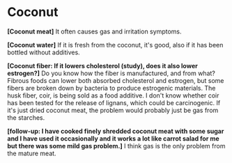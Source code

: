 # Coconut

**[Coconut meat]**
It often causes gas and irritation symptoms.

**[Coconut water]**
If it is fresh from the coconut, it's good, also if it has been bottled without additives.

**[Coconut fiber: If it lowers cholesterol (study), does it also lower estrogen?]**
Do you know how the fiber is manufactured, and from what? Fibrous foods can lower both absorbed cholesterol and estrogen, but some fibers are broken down by bacteria to produce estrogenic materials. The husk fiber, coir, is being sold as a food additive. I don't know whether coir has been tested for the release of lignans, which could be carcinogenic. If it's just dried coconut meat, the problem would probably just be gas from the starches. 

**[follow-up: I have cooked finely shredded coconut meat with some sugar and I have used it occasionally and it works a lot like carrot salad for me but there was some mild gas problem.]**
I think gas is the only problem from the mature meat.

